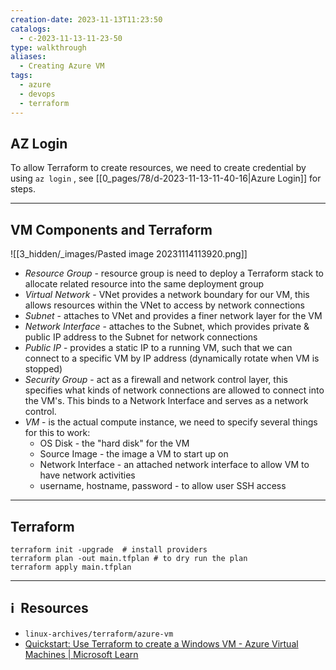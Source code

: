 ```yaml
---
creation-date: 2023-11-13T11:23:50
catalogs:
  - c-2023-11-13-11-23-50
type: walkthrough
aliases:
  - Creating Azure VM
tags:
  - azure
  - devops
  - terraform
---
```

## AZ Login

To allow Terraform to create resources, we need to create credential by using `az login` , see [[0_pages/78/d-2023-11-13-11-40-16|Azure Login]] for steps.

---
## VM Components and Terraform

![[3_hidden/_images/Pasted image 20231114113920.png]]

- *Resource Group* - resource group is need to deploy a Terraform stack to allocate related resource into the same deployment group
- *Virtual Network* - VNet provides a network boundary for our VM, this allows resources within the VNet to access by network connections
- *Subnet* - attaches to VNet and provides a finer network layer for the VM
- *Network Interface* - attaches to the Subnet, which provides private & public IP address to the Subnet for network connections
- *Public IP* - provides a static IP to a running VM, such that we can connect to a specific VM by IP address (dynamically rotate when VM is stopped)
- *Security Group* - act as a firewall and network control layer, this specifies what kinds of network connections are allowed to connect into the VM's. This binds to a Network Interface and serves as a network control. 
- *VM* - is the actual compute instance, we need to specify several things for this to work: 
	- OS Disk - the "hard disk" for the VM
	- Source Image - the image a VM to start up on
	- Network Interface - an attached network interface to allow VM to have network activities
	- username, hostname, password - to allow user SSH access

---
## Terraform

```shell
terraform init -upgrade  # install providers
terraform plan -out main.tfplan # to dry run the plan
terraform apply main.tfplan
```


---
## ℹ️  Resources
- `linux-archives/terraform/azure-vm`
- [Quickstart: Use Terraform to create a Windows VM - Azure Virtual Machines | Microsoft Learn](https://learn.microsoft.com/en-us/azure/virtual-machines/windows/quick-create-terraform)